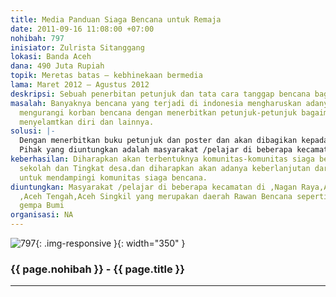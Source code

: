 ```yaml
---
title: Media Panduan Siaga Bencana untuk Remaja
date: 2011-09-16 11:08:00 +07:00
nohibah: 797
inisiator: Zulrista Sitanggang
lokasi: Banda Aceh
dana: 490 Juta Rupiah
topik: Meretas batas – kebhinekaan bermedia
lama: Maret 2012 – Agustus 2012
deskripsi: Sebuah penerbitan petunjuk dan tata cara tanggap bencana bagi remaja.
masalah: Banyaknya bencana yang terjadi di indonesia mengharuskan adanya sebuah petunjuk
  mengurangi korban bencana dengan menerbitkan petunjuk-petunjuk bagaimana tata cara
  menyelamtkan diri dan lainnya.
solusi: |-
  Dengan menerbitkan buku petunjuk dan poster dan akan dibagikan kepada sekolah-sekolah dan Pusat-pusat kegiatan masyarakat dibeberapa kecamatan di Aceh.
  Pihak yang diuntungkan adalah masyarakat /pelajar di beberapa kecamatan di Nagan Raya, Aceh Selatan, Aceh Tengah, Aceh Singkil yang merupakan daerah Rawan Bencana seperti longsor dan gempa bumi.
keberhasilan: Diharapkan akan terbentuknya komunitas-komunitas siaga bencana di tingkat
  sekolah dan Tingkat desa.dan diharapkan akan adanya keberlanjutan dari program ini
  untuk mendampingi komunitas siaga bencana.
diuntungkan: Masyarakat /pelajar di beberapa kecamatan di ,Nagan Raya,Aceh Selatan
  ,Aceh Tengah,Aceh Singkil yang merupakan daerah Rawan Bencana seperti Longsor dan
  gempa Bumi
organisasi: NA
---
```


![797](/static/img/hibahcmb/797.png){: .img-responsive }{: width="350" }

### {{ page.nohibah }} - {{ page.title }}

---

